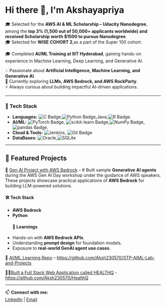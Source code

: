 # Hi there 👋, I'm Akshayapriya

🎓 Selected for the **AWS AI & ML Scholarship – Udacity Nanodegree**, among the **top 3% (1,500 out of 50,000+ applicants worldwide) and received Scholarship worth $1500 to pursue Nanodegree**.  
🎓 Selected for **WISE COHORT 2**,as a part of the Super 100 cohort.
                    
🎓 Completed **AI/ML Training at IIIT Hyderabad**, gaining hands-on experience in Machine Learning, Deep Learning, and Generative AI.  


💡 Passionate about **Artificial Intelligence, Machine Learning, and Generative AI**.  
🌱 Currently exploring **LLMs, AWS Bedrock, and AWS RockParty**.  
⚡ Always curious about building impactful AI-driven applications.  

---

### 🔹 Tech Stack
- **Languages:** ![C Badge](https://img.shields.io/badge/C-A8B9CC?logo=c&logoColor=fff&style=flat-square),![Python Badge](https://img.shields.io/badge/Python-3776AB?logo=python&logoColor=fff&style=flat-square),Java,![R Badge](https://img.shields.io/badge/R-276DC3?logo=r&logoColor=fff&style=flat-square).
- **AI/ML:**  ![PyTorch Badge](https://img.shields.io/badge/PyTorch-EE4C2C?logo=pytorch&logoColor=fff&style=flat-square), ![scikit-learn Badge](https://img.shields.io/badge/scikit--learn-F7931E?logo=scikitlearn&logoColor=fff&style=flat-square),![NumPy Badge](https://img.shields.io/badge/NumPy-013243?logo=numpy&logoColor=fff&style=flat-square), ![pandas Badge](https://img.shields.io/badge/pandas-150458?logo=pandas&logoColor=fff&style=flat-square).
- **Cloud & Tools:** ![Jenkins](https://img.shields.io/badge/Jenkins-49728B?style=for-the-badge&logo=jenkins&logoColor=white), ![Git Badge](https://img.shields.io/badge/Git-F05032?logo=git&logoColor=fff&style=flat-square)  
- **DataBases:**  ![Oracle](https://img.shields.io/badge/Oracle-F80000?style=for-the-badge&logo=Oracle&logoColor=white),![SQLite](https://img.shields.io/badge/Sqlite-003B57?style=for-the-badge&logo=sqlite&logoColor=white)

---

## 🔹 Featured Projects
🚀 [Gen AI Project with AWS Bedrock](#) – # Built sample **Generative AI agents** during the AWS Gen AI Day workshop under the guidance of AWS speakers.  
These projects showcase practical applications of **AWS Bedrock** for building LLM-powered solutions. 
 #### 🛠️ Tech Stack
- **AWS Bedrock**  
- **Python**
  #### 📘 Learnings
- Hands-on with **AWS Bedrock APIs**.  
- Understanding **prompt design** for foundation models.  
- Exposure to **real-world GenAI agent use cases**.  
  
📘 [AI/ML Learning Repo](#) – https://github.com/Aksh230570/STP-AIML-Lab-and-Projects

🧑‍⚕️[Built a Full Stack Web Application called HEALTHQ](#) - https://github.com/Aksh230570/HealthQ

---

📫 **Connect with me:**  
[LinkedIn](https://www.linkedin.com/in/akshayapriya-k-18a59b2a0/) | [Email](avk.akshayapriya@gmail.com) 


